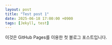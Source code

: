 ```yaml
---
layout: post
title: "Test post 1"
date: 2025-06-18 17:00:00 +0900
tags: [Jekyll, test] 
---
```


이것은 GitHub Pages를 이용한 첫 블로그 포스트입니다.
